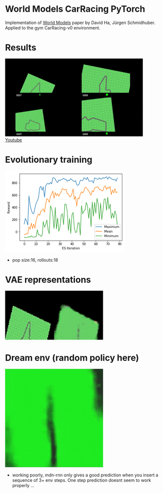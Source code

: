 # World Models CarRacing PyTorch

 Implementation of [World Models](https://arxiv.org/abs/1803.10122) paper by David Ha, Jürgen Schmidhuber.<br />
 Applied to the gym CarRacing-v0 environment.
 
 # Results
 
 ![runs](https://github.com/Hauf3n/World-Models-CarRacing-PyTorch/blob/master/media/runs.gif)
 [Youtube](https://www.youtube.com/watch?v=CAA_a5qtD34)
 
 # Evolutionary training
 
 ![es](https://github.com/Hauf3n/World-Models-CarRacing-PyTorch/blob/master/media/es.png)
 - pop size:16, rollouts:18
 
 # VAE representations
 
 ![vae](https://github.com/Hauf3n/World-Models-CarRacing-PyTorch/blob/master/media/vae.gif)
 
 # Dream env (random policy here)
 
 ![dream](https://github.com/Hauf3n/World-Models-CarRacing-PyTorch/blob/master/media/dream_r.gif)
 
 - working poorly, mdn-rnn only gives a good prediction when you insert a sequence of 3+ env steps.
 One step prediction doesnt seem to work properly ...
